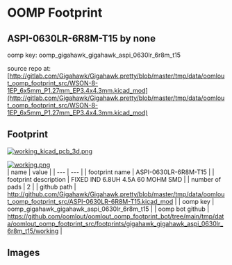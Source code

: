 # OOMP Footprint  
## ASPI-0630LR-6R8M-T15  by none  
  
oomp key: oomp_gigahawk_gigahawk_aspi_0630lr_6r8m_t15  
  
source repo at: [http://gitlab.com/Gigahawk/Gigahawk.pretty/blob/master/tmp/data/oomlout_oomp_footprint_src/WSON-8-1EP_6x5mm_P1.27mm_EP3.4x4.3mm.kicad_mod](http://gitlab.com/Gigahawk/Gigahawk.pretty/blob/master/tmp/data/oomlout_oomp_footprint_src/WSON-8-1EP_6x5mm_P1.27mm_EP3.4x4.3mm.kicad_mod)  
## Footprint  
  
[![working_kicad_pcb_3d.png](working_kicad_pcb_3d_600.png)](working_kicad_pcb_3d.png)  
  
[![working.png](working_600.png)](working.png)  
| name | value | 
| --- | --- | 
| footprint name | ASPI-0630LR-6R8M-T15 | 
| footprint description | FIXED IND 6.8UH 4.5A 60 MOHM SMD | 
| number of pads | 2 | 
| github path | http://github.com/Gigahawk/Gigahawk.pretty/blob/master/tmp/data/oomlout_oomp_footprint_src/ASPI-0630LR-6R8M-T15.kicad_mod | 
| oomp key | oomp_gigahawk_gigahawk_aspi_0630lr_6r8m_t15 | 
| oomp bot github | https://github.com/oomlout/oomlout_oomp_footprint_bot/tree/main/tmp/data/oomlout_oomp_footprint_src/footprints/gigahawk_gigahawk_aspi_0630lr_6r8m_t15/working | 
## Images  
